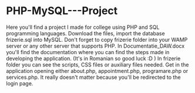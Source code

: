 # PHP-MySQL---Project

Here you'll find a project I made for college using PHP and SQL programming languages.
Download the files, import the database frizerie.sql into MySQL. Don't forget to copy frizerie folder into your WAMP server or any other server that supports PHP.
In Documentatie_DAW.docx you'll find the documentation where you can find the steps made in developing the application. (It's in Romanian so good luck :D )
In frizerie folder you can see the scripts, CSS files or auxiliary files needed.
Get in the application opening either about.php, appointment.php, programare.php or services.php. It really doesn't matter because you'll be redirected to the login page.
